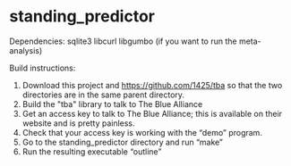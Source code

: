 # standing_predictor

Dependencies:
sqlite3
libcurl
libgumbo (if you want to run the meta-analysis)

Build instructions:
1) Download this project and https://github.com/1425/tba so that the two directories are in the same parent directory.
2) Build the "tba" library to talk to The Blue Alliance
3) Get an access key to talk to The Blue Alliance; this is available on their website and is pretty painless.
4) Check that your access key is working with the “demo” program.
5) Go to the standing_predictor directory and run “make”
6) Run the resulting executable “outline”

